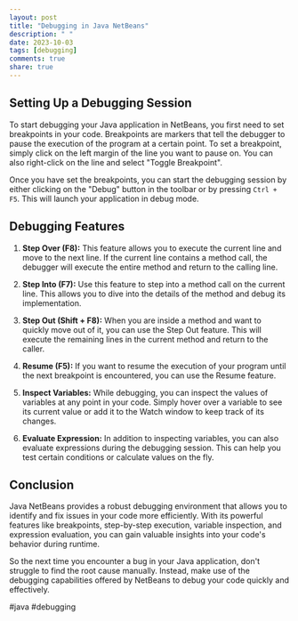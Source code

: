 ```yaml
---
layout: post
title: "Debugging in Java NetBeans"
description: " "
date: 2023-10-03
tags: [debugging]
comments: true
share: true
---
```


## Setting Up a Debugging Session

To start debugging your Java application in NetBeans, you first need to set breakpoints in your code. Breakpoints are markers that tell the debugger to pause the execution of the program at a certain point. To set a breakpoint, simply click on the left margin of the line you want to pause on. You can also right-click on the line and select "Toggle Breakpoint".

Once you have set the breakpoints, you can start the debugging session by either clicking on the "Debug" button in the toolbar or by pressing `Ctrl + F5`. This will launch your application in debug mode.

## Debugging Features

1. **Step Over (F8):** This feature allows you to execute the current line and move to the next line. If the current line contains a method call, the debugger will execute the entire method and return to the calling line.

2. **Step Into (F7):** Use this feature to step into a method call on the current line. This allows you to dive into the details of the method and debug its implementation.

3. **Step Out (Shift + F8):** When you are inside a method and want to quickly move out of it, you can use the Step Out feature. This will execute the remaining lines in the current method and return to the caller.

4. **Resume (F5):** If you want to resume the execution of your program until the next breakpoint is encountered, you can use the Resume feature.

5. **Inspect Variables:** While debugging, you can inspect the values of variables at any point in your code. Simply hover over a variable to see its current value or add it to the Watch window to keep track of its changes.

6. **Evaluate Expression:** In addition to inspecting variables, you can also evaluate expressions during the debugging session. This can help you test certain conditions or calculate values on the fly.

## Conclusion

Java NetBeans provides a robust debugging environment that allows you to identify and fix issues in your code more efficiently. With its powerful features like breakpoints, step-by-step execution, variable inspection, and expression evaluation, you can gain valuable insights into your code's behavior during runtime.

So the next time you encounter a bug in your Java application, don't struggle to find the root cause manually. Instead, make use of the debugging capabilities offered by NetBeans to debug your code quickly and effectively.

#java #debugging